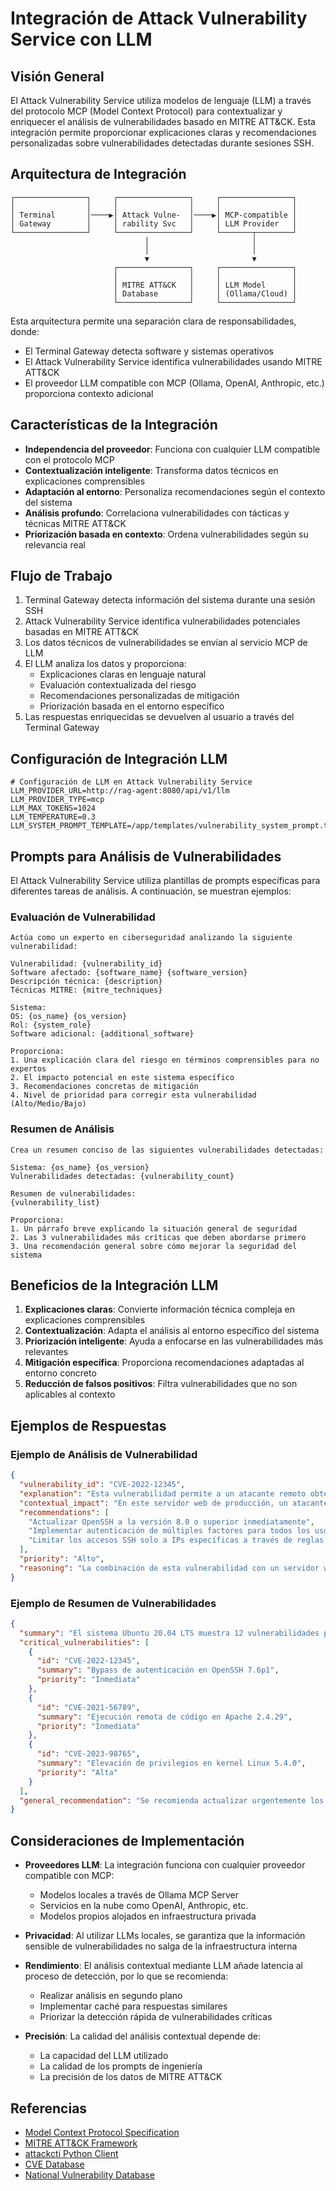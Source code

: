 # Integración de Attack Vulnerability Service con LLM

## Visión General

El Attack Vulnerability Service utiliza modelos de lenguaje (LLM) a través del protocolo MCP (Model Context Protocol) para contextualizar y enriquecer el análisis de vulnerabilidades basado en MITRE ATT&CK. Esta integración permite proporcionar explicaciones claras y recomendaciones personalizadas sobre vulnerabilidades detectadas durante sesiones SSH.

## Arquitectura de Integración

```
┌────────────────┐     ┌────────────────┐     ┌────────────────┐
│                │     │                │     │                │
│ Terminal       │────▶│ Attack Vulne-  │────▶│ MCP-compatible │
│ Gateway        │     │ rability Svc   │     │ LLM Provider   │
└────────────────┘     └────────────────┘     └───────┬────────┘
                              │                       │
                              │                       │
                              ▼                       ▼
                       ┌────────────────┐     ┌────────────────┐
                       │                │     │                │
                       │ MITRE ATT&CK   │     │ LLM Model      │
                       │ Database       │     │ (Ollama/Cloud) │
                       └────────────────┘     └────────────────┘
```

Esta arquitectura permite una separación clara de responsabilidades, donde:
- El Terminal Gateway detecta software y sistemas operativos
- El Attack Vulnerability Service identifica vulnerabilidades usando MITRE ATT&CK
- El proveedor LLM compatible con MCP (Ollama, OpenAI, Anthropic, etc.) proporciona contexto adicional

## Características de la Integración

- **Independencia del proveedor**: Funciona con cualquier LLM compatible con el protocolo MCP
- **Contextualización inteligente**: Transforma datos técnicos en explicaciones comprensibles
- **Adaptación al entorno**: Personaliza recomendaciones según el contexto del sistema
- **Análisis profundo**: Correlaciona vulnerabilidades con tácticas y técnicas MITRE ATT&CK
- **Priorización basada en contexto**: Ordena vulnerabilidades según su relevancia real

## Flujo de Trabajo

1. Terminal Gateway detecta información del sistema durante una sesión SSH
2. Attack Vulnerability Service identifica vulnerabilidades potenciales basadas en MITRE ATT&CK
3. Los datos técnicos de vulnerabilidades se envían al servicio MCP de LLM
4. El LLM analiza los datos y proporciona:
   - Explicaciones claras en lenguaje natural
   - Evaluación contextualizada del riesgo
   - Recomendaciones personalizadas de mitigación
   - Priorización basada en el entorno específico
5. Las respuestas enriquecidas se devuelven al usuario a través del Terminal Gateway

## Configuración de Integración LLM

```
# Configuración de LLM en Attack Vulnerability Service
LLM_PROVIDER_URL=http://rag-agent:8080/api/v1/llm
LLM_PROVIDER_TYPE=mcp
LLM_MAX_TOKENS=1024
LLM_TEMPERATURE=0.3
LLM_SYSTEM_PROMPT_TEMPLATE=/app/templates/vulnerability_system_prompt.txt
```

## Prompts para Análisis de Vulnerabilidades

El Attack Vulnerability Service utiliza plantillas de prompts específicas para diferentes tareas de análisis. A continuación, se muestran ejemplos:

### Evaluación de Vulnerabilidad

```
Actúa como un experto en ciberseguridad analizando la siguiente vulnerabilidad:

Vulnerabilidad: {vulnerability_id}
Software afectado: {software_name} {software_version}
Descripción técnica: {description}
Técnicas MITRE: {mitre_techniques}

Sistema:
OS: {os_name} {os_version}
Rol: {system_role}
Software adicional: {additional_software}

Proporciona:
1. Una explicación clara del riesgo en términos comprensibles para no expertos
2. El impacto potencial en este sistema específico
3. Recomendaciones concretas de mitigación
4. Nivel de prioridad para corregir esta vulnerabilidad (Alto/Medio/Bajo)
```

### Resumen de Análisis

```
Crea un resumen conciso de las siguientes vulnerabilidades detectadas:

Sistema: {os_name} {os_version}
Vulnerabilidades detectadas: {vulnerability_count}

Resumen de vulnerabilidades:
{vulnerability_list}

Proporciona:
1. Un párrafo breve explicando la situación general de seguridad
2. Las 3 vulnerabilidades más críticas que deben abordarse primero
3. Una recomendación general sobre cómo mejorar la seguridad del sistema
```

## Beneficios de la Integración LLM

1. **Explicaciones claras**: Convierte información técnica compleja en explicaciones comprensibles
2. **Contextualización**: Adapta el análisis al entorno específico del sistema
3. **Priorización inteligente**: Ayuda a enfocarse en las vulnerabilidades más relevantes
4. **Mitigación específica**: Proporciona recomendaciones adaptadas al entorno concreto
5. **Reducción de falsos positivos**: Filtra vulnerabilidades que no son aplicables al contexto

## Ejemplos de Respuestas

### Ejemplo de Análisis de Vulnerabilidad

```json
{
  "vulnerability_id": "CVE-2022-12345",
  "explanation": "Esta vulnerabilidad permite a un atacante remoto obtener acceso no autorizado al servidor SSH. En términos sencillos, es como si alguien pudiera entrar por una puerta trasera sin tener la llave correcta.",
  "contextual_impact": "En este servidor web de producción, un atacante podría acceder a archivos confidenciales, modificar el sitio web o instalar malware. Es especialmente crítico porque el servidor es accesible desde Internet y contiene datos sensibles.",
  "recommendations": [
    "Actualizar OpenSSH a la versión 8.0 o superior inmediatamente",
    "Implementar autenticación de múltiples factores para todos los usuarios",
    "Limitar los accesos SSH solo a IPs específicas a través de reglas de firewall"
  ],
  "priority": "Alto",
  "reasoning": "La combinación de esta vulnerabilidad con un servidor web expuesto a Internet representa un riesgo crítico que debe mitigarse de inmediato."
}
```

### Ejemplo de Resumen de Vulnerabilidades

```json
{
  "summary": "El sistema Ubuntu 20.04 LTS muestra 12 vulnerabilidades potenciales, 3 de alta severidad. La mayoría están relacionadas con software desactualizado, especialmente OpenSSH y Apache. El nivel general de riesgo es ELEVADO y requiere atención inmediata.",
  "critical_vulnerabilities": [
    {
      "id": "CVE-2022-12345",
      "summary": "Bypass de autenticación en OpenSSH 7.6p1",
      "priority": "Inmediata"
    },
    {
      "id": "CVE-2021-56789",
      "summary": "Ejecución remota de código en Apache 2.4.29",
      "priority": "Inmediata"
    },
    {
      "id": "CVE-2023-98765",
      "summary": "Elevación de privilegios en kernel Linux 5.4.0",
      "priority": "Alta"
    }
  ],
  "general_recommendation": "Se recomienda actualizar urgentemente los paquetes de OpenSSH y Apache. Además, debe implementarse un programa regular de actualizaciones de seguridad y considerar la implementación de autenticación de múltiples factores para todos los servicios críticos."
}
```

## Consideraciones de Implementación

- **Proveedores LLM**: La integración funciona con cualquier proveedor compatible con MCP:
  - Modelos locales a través de Ollama MCP Server
  - Servicios en la nube como OpenAI, Anthropic, etc.
  - Modelos propios alojados en infraestructura privada
  
- **Privacidad**: Al utilizar LLMs locales, se garantiza que la información sensible de vulnerabilidades no salga de la infraestructura interna

- **Rendimiento**: El análisis contextual mediante LLM añade latencia al proceso de detección, por lo que se recomienda:
  - Realizar análisis en segundo plano
  - Implementar caché para respuestas similares
  - Priorizar la detección rápida de vulnerabilidades críticas

- **Precisión**: La calidad del análisis contextual depende de:
  - La capacidad del LLM utilizado
  - La calidad de los prompts de ingeniería
  - La precisión de los datos de MITRE ATT&CK

## Referencias

- [Model Context Protocol Specification](https://github.com/anthropics/mcp)
- [MITRE ATT&CK Framework](https://attack.mitre.org/)
- [attackcti Python Client](https://github.com/swimlane/pyattck)
- [CVE Database](https://cve.mitre.org/)
- [National Vulnerability Database](https://nvd.nist.gov/)